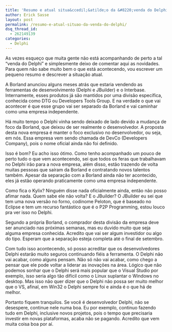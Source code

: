 ```yaml
---
title: 'Resumo e atual situa&ccedil;&atilde;o da &#8220;venda do Delphi&#8221;'
author: Erick Sasse
layout: post
permalink: /resumo-e-atual-situao-da-venda-do-delphi/
dsq_thread_id:
  - 262149139
categories:
  - Delphi
---
```

As vezes esque&ccedil;o que muita gente n&atilde;o est&aacute; acompanhando de perto a tal &#8220;venda do Delphi&#8221; e simplesmente deixo de comentar aqui as novidades. Para quem n&atilde;o sabe muito bem o que est&aacute; acontecendo, vou escrever um pequeno resumo e descrever a situa&ccedil;&atilde;o atual.

A Borland anunciou alguns meses atr&aacute;s que estaria vendendo as ferramentas de desenvolvimento (Delphi e JBuilder) e o Interbase. Internamente, esses produtos j&aacute; s&atilde;o mantidos por uma divis&atilde;o espec&iacute;fica, conhecida como DTG ou Developers Tools Group. E na verdade o que vai acontecer &eacute; que esse grupo vai ser separado da Borland e vai caminhar como uma empresa independente. 

H&aacute; muito tempo o Delphi vinha sendo deixado de lado devido a mudan&ccedil;a de foco da Borland, que deixou de ser realmente o desenvolvedor. A proposta desta nova empresa &eacute; manter o foco exclusivo no desenvolvedor, ou seja, em n&oacute;s. Essa empresa vem sendo chamada de DevCo (Developers Company), pois o nome oficial ainda n&atilde;o foi definido.

Isso &eacute; bom? Eu acho isso &oacute;timo. Como tenho acompanhado um pouco de perto tudo o que vem acontecendo, sei que todos os feras que trabalhavam no Delphi ir&atilde;o para a nova empresa, al&eacute;m disso, est&atilde;o trazendo de volta muitas pessoas que sa&iacute;ram da Borland e contratando novos talentos tamb&eacute;m. Apesar da separa&ccedil;&atilde;o com a Borland ainda n&atilde;o ter acontecido, eles j&aacute; est&atilde;o operando praticamente como uma empresa independente. 

Como fica o Kylix? Ningu&eacute;m disse nada oficialmente ainda, ent&atilde;o n&atilde;o posso afimar nada. Quem sabe ele n&atilde;o volta? E o JBuilder? O JBuilder eu sei que tem uma nova vers&atilde;o no forno, codinome Peloton, que &eacute; baseado no Eclipse e tem um recurso fant&aacute;stico que &eacute; o P2P Programming, estou louco pra ver isso no Delphi. 

Segundo a pr&oacute;pria Borland, o comprador desta divis&atilde;o da empresa deve ser anunciado nas pr&oacute;ximas semanas, mas eu duvido muito que seja alguma empresa conhecida. Acredito que vai ser algum investidor ou algo do tipo. Esperam que a separa&ccedil;&atilde;o esteja completa at&eacute; o final de setembro. 

Com tudo isso acontecendo, s&oacute; posso acreditar que os desenvolvedores Delphi estar&atilde;o muito seguros continuando fi&eacute;is a ferramenta. O Delphi n&atilde;o vai acabar, como alguns pensam. N&atilde;o s&oacute; n&atilde;o vai acabar, como chego a pensar que ele pode voltar a liderar as inova&ccedil;&otilde;es na &aacute;rea. L&oacute;gico que n&atilde;o podemos sonhar que o Delphi ser&aacute; mais popular que o Visual Studio por exemplo, isso seria algo t&atilde;o dif&iacute;cil como o Linux suplantar o Windows no desktop. Mas isso n&atilde;o quer dizer que o Delphi n&atilde;o possa ser muito melhor que o VS, afinal, em Win32 o Delphi sempre foi e ainda &eacute; o que h&aacute; de melhor.

Portanto fiquem tranquilos. Se voc&ecirc; &eacute; desenvolvedor Delphi, n&atilde;o se desespere, continue nele numa boa. Eu por exemplo, continuo fazendo tudo em Delphi, inclusive novos projetos, pois o tempo que precisaria investir em novas plataformas, acaba n&atilde;o se pagando. Acredito que vem muita coisa boa por a&iacute;.